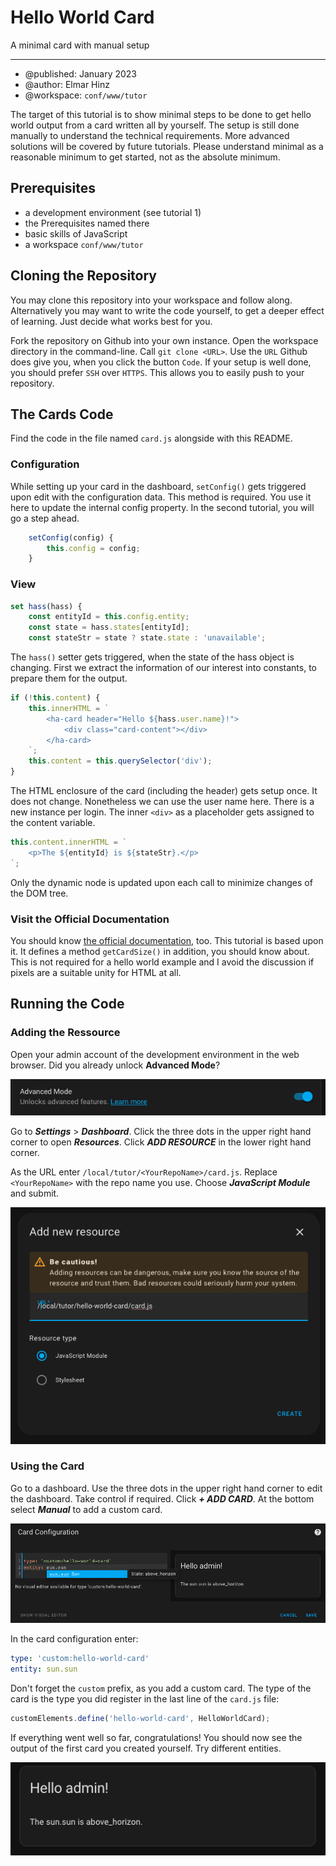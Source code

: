 # Hello World Card
A minimal card with manual setup
***


* @published: January 2023
* @author: Elmar Hinz
* @workspace: `conf/www/tutor`

The target of this tutorial is to show minimal steps to be done to get hello
world output from a card written all by yourself. The setup is still done
manually to understand the technical requirements. More advanced solutions will
be covered by future tutorials. Please understand minimal as a reasonable
minimum to get started, not as the absolute minimum.

## Prerequisites

* a development environment (see tutorial 1)
* the Prerequisites named there
* basic skills of JavaScript
* a workspace `conf/www/tutor`

## Cloning the Repository

You may clone this repository into your workspace and follow along.
Alternatively you may want to write the code yourself, to get a deeper effect of
learning. Just decide what works best for you.

Fork the repository on Github into your own instance. Open the workspace
directory in the command-line. Call `git clone <URL>`. Use the `URL` Github does
give you, when you click the button `Code`. If your setup is well done, you
should prefer `SSH` over `HTTPS`. This allows you to easily push to your
repository.

## The Cards Code

Find the code in the file named `card.js` alongside with this README.

### Configuration

While setting up your card in the dashboard, `setConfig()` gets triggered upon
edit with the configuration data. This method is required. You use it here to
update the internal config property. In the second tutorial, you will go a step
ahead.

```js
    setConfig(config) {
        this.config = config;
    }
```

### View

```js
set hass(hass) {
    const entityId = this.config.entity;
    const state = hass.states[entityId];
    const stateStr = state ? state.state : 'unavailable';
```

The `hass()` setter gets triggered, when the state of the hass object is
changing. First we extract the information of our interest into constants,
to prepare them for the output.

```js
if (!this.content) {
    this.innerHTML = `
        <ha-card header="Hello ${hass.user.name}!">
            <div class="card-content"></div>
        </ha-card>
    `;
    this.content = this.querySelector('div');
}
```

The HTML enclosure of the card (including the header) gets setup once. It does
not change. Nonetheless we can use the user name here. There is a new instance
per login. The inner `<div>` as a placeholder gets assigned to the content
variable.

```js
this.content.innerHTML = `
    <p>The ${entityId} is ${stateStr}.</p>
`;
```

Only the dynamic node is updated upon each call to minimize changes of the DOM
tree.

### Visit the Official Documentation

You should know [the official
documentation](https://developers.home-assistant.io/docs/frontend/custom-ui/custom-card),
too. This tutorial is based upon it. It defines a method `getCardSize()` in
addition, you should know about. This is not required for a hello world example
and I avoid the discussion if pixels are a suitable unity for HTML at all.

## Running the Code

### Adding the Ressource

Open your admin account of the development environment in the web browser. Did
you already unlock **Advanced Mode**?

![unlock advanced mode](img/advanced-mode.png)

Go to ***Settings*** > ***Dashboard***. Click the three dots in the upper right
hand corner to open ***Resources***. Click ***ADD RESOURCE*** in the lower right
hand corner.

As the URL enter `/local/tutor/<YourRepoName>/card.js`. Replace `<YourRepoName>`
with the repo name you use. Choose ***JavaScript Module*** and submit.

![adding as resource](img/adding-as-resource.png)

### Using the Card

Go to a dashboard. Use the three dots in the upper right hand corner to edit the
dashboard. Take control if required. Click ***+ ADD CARD***. At the bottom
select ***Manual*** to add a custom card.

![card configuration](img/card-config.png)

In the card configuration enter:

```yaml
type: 'custom:hello-world-card'
entity: sun.sun
```

Don't forget the `custom` prefix, as you add a custom card. The type of the card
is the type you did register in the last line of the `card.js` file:

```js
customElements.define('hello-world-card', HelloWorldCard);
```

If everything went well so far, congratulations! You should now see the output of the first card you created yourself. Try different entities.

![success](img/success.png)
